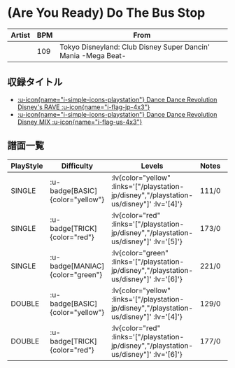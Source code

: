 # (Are You Ready) Do The Bus Stop

|Artist|BPM|From|
|------|---|----|
||109|Tokyo Disneyland: Club Disney Super Dancin' Mania -Mega Beat-|

## 収録タイトル

- [ :u-icon{name="i-simple-icons-playstation"} Dance Dance Revolution Disney's RAVE :u-icon{name="i-flag-jp-4x3"} ](/playstation-jp/disney)
- [ :u-icon{name="i-simple-icons-playstation"} Dance Dance Revolution Disney MIX :u-icon{name="i-flag-us-4x3"} ](/playstation-us/disney)

## 譜面一覧

|PlayStyle|Difficulty|Levels|Notes|Movie|
|---------|----------|------|-----|-----|
|SINGLE| :u-badge[BASIC]{color="yellow"} | :lv{color="yellow" :links='["/playstation-jp/disney","/playstation-us/disney"]' :lv='[4]'} |111/0||
|SINGLE| :u-badge[TRICK]{color="red"} | :lv{color="red" :links='["/playstation-jp/disney","/playstation-us/disney"]' :lv='[5]'} |173/0||
|SINGLE| :u-badge[MANIAC]{color="green"} | :lv{color="green" :links='["/playstation-jp/disney","/playstation-us/disney"]' :lv='[6]'} |221/0||
|DOUBLE| :u-badge[BASIC]{color="yellow"} | :lv{color="yellow" :links='["/playstation-jp/disney","/playstation-us/disney"]' :lv='[4]'} |129/0||
|DOUBLE| :u-badge[TRICK]{color="red"} | :lv{color="red" :links='["/playstation-jp/disney","/playstation-us/disney"]' :lv='[6]'} |177/0||
